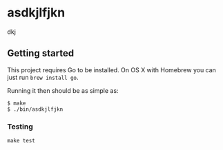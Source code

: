 # asdkjlfjkn

dkj

## Getting started

This project requires Go to be installed. On OS X with Homebrew you can just run `brew install go`.

Running it then should be as simple as:

```console
$ make
$ ./bin/asdkjlfjkn
```

### Testing

`make test`
